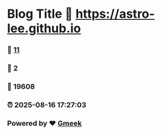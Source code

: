 # Blog Title :link: https://astro-lee.github.io 
### :page_facing_up: [11](https://astro-lee.github.io/tag.html) 
### :speech_balloon: 2 
### :hibiscus: 19608 
### :alarm_clock: 2025-08-16 17:27:03 
### Powered by :heart: [Gmeek](https://github.com/Meekdai/Gmeek)
